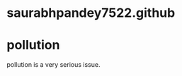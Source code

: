 # saurabhpandey7522.github

<head>
<title>saurabh</title>
</head>
<body>

<h1>pollution</h1>
<p>pollution is a very serious issue.</p>

</body>
</html>

